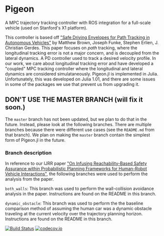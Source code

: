 # Pigeon

A MPC trajectory tracking controller with ROS integration for a full-scale vehicle (used on Stanford's X1 platform).

This controller is based off ["Safe Driving Envelopes for Path Tracking in Autonomous Vehicles"](https://dynamicdesignlab.sites.stanford.edu/sites/g/files/sbiybj9456/f/brown_safe_driving_envelopes_2016.pdf) by Matthew Brown, Joseph Funke, Stephen Erlien, J. Christian Gerdes. This paper focuses on _path_ tracking, where the longitudinal tracking error is not a major concern, and is decoupled from the lateral dynamics. A PD controller used to track a desired velocity profile. In our work, we care about longitudinal tracking error and have developed a "coupled" MPC tracking controller where the longitudinal and lateral dynamics are considered simulataneously.
Pigeon.jl is implemented in Julia. Unfortunately, this was developed on Julia 1.01, and there are some issues in some of the packages we use that prevent us from upgrading it. 

## DON'T USE THE MASTER BRANCH (will fix it soon.)
The `master` branch has not been updated, but we plan to do that in the future. Instead, please look at the following branches. There are multiple branches because there were different use cases (see the `README.md` from that branch). We plan on making the `master` branch contain the simplest form of Pigeon.jl in the future.

### Branch description
In reference to our IJRR paper ["On Infusing Reachability-Based Safety Assurance within Probabilistic Planning Frameworks for Human-Robot Vehicle Interactions"](http://asl.stanford.edu/wp-content/papercite-data/pdf/Leung.Schmerling.ea.IJRR19.pdf), the following branches were used to perform the analysis from the paper.


`both_walls`: This branch was used to perform the wall-collision avoidance analysis in the paper. Instructions are found on the README in this branch.

`dynamic_obstacle`: This branch was used to perform the the baseline comparison method of assuming the human car was a dynamic obstacle traveling at the current velocity over the trajectory planning horizon. Instructions are found on the README in this branch.

[![Build Status](https://travis-ci.org/schmrlng/Pigeon.jl.svg?branch=master)](https://travis-ci.org/schmrlng/Pigeon.jl)
[![codecov.io](http://codecov.io/github/schmrlng/Pigeon.jl/coverage.svg?branch=master)](http://codecov.io/github/schmrlng/Pigeon.jl?branch=master)
